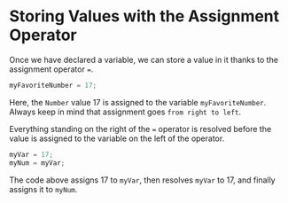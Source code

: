 # Storing Values with the Assignment Operator

Once we have declared a variable, we can store a value in it thanks to the assignment operator `=`.

```js
myFavoriteNumber = 17;
```

Here, the `Number` value 17 is assigned to the variable `myFavoriteNumber`.
Always keep in mind that assignment goes `from right to left`.

Everything standing on the right of the `=` operator is resolved before the value is assigned to the variable on the left of the operator.

```js
myVar = 17;
myNum = myVar;
```

The code above assigns 17 to `myVar`, then resolves `myVar` to 17, and finally assigns it to `myNum`.
